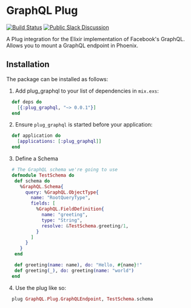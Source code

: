 # GraphQL Plug

[![Build Status](https://travis-ci.org/joshprice/plug_graphql.svg)](https://travis-ci.org/joshprice/plug_graphql)
[![Public Slack Discussion](https://graphql-slack.herokuapp.com/badge.svg)](https://graphql-slack.herokuapp.com/)

A Plug integration for the Elixir implementation of Facebook's GraphQL. Allows you to mount a GraphQL endpoint in Phoenix.

## Installation

The package can be installed as follows:

  1. Add plug_graphql to your list of dependencies in `mix.exs`:

  ```elixir
    def deps do
      [{:plug_graphql, "~> 0.0.1"}]
    end
  ```

  2. Ensure `plug_graphql` is started before your application:

  ```elixir
    def application do
      [applications: [:plug_graphql]]
    end
  ```

  3. Define a Schema

  ```elixir
    # The GraphQL schema we're going to use
    defmodule TestSchema do
     def schema do
       %GraphQL.Schema{
         query: %GraphQL.ObjectType{
           name: "RootQueryType",
           fields: [
             %GraphQL.FieldDefinition{
               name: "greeting",
               type: "String",
               resolve: &TestSchema.greeting/1,
             }
           ]
         }
       }
     end

     def greeting(name: name), do: "Hello, #{name}!"
     def greeting(_), do: greeting(name: "world")
    end
  ```

  4. Use the plug like so:

  ```elixir
    plug GraphQL.Plug.GraphQLEndpoint, TestSchema.schema
  ```
